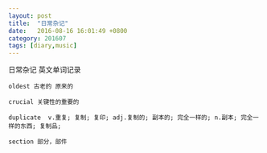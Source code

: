 ```yaml
---
layout: post
title:  "日常杂记"
date:   2016-08-16 16:01:49 +0800
category: 201607
tags: [diary,music] 
---
```

日常杂记 英文单词记录

<!--break-->

	oldest 古老的 原来的
 	
	crucial 关键性的重要的
	
	duplicate  v.重复; 复制; 复印; adj.复制的; 副本的; 完全一样的; n.副本; 完全一样的东西; 复制品;
	
	section 部分，部件

	
	 